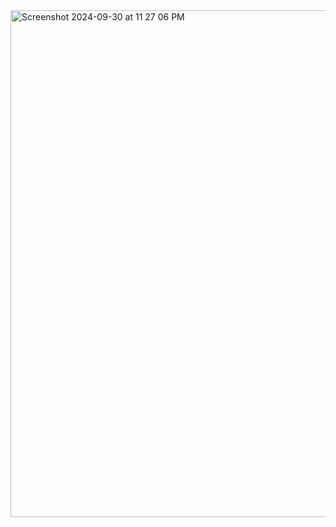<img width="811" alt="Screenshot 2024-09-30 at 11 27 06 PM" src="https://github.com/user-attachments/assets/5be8dcb2-cfe6-43d5-adb6-7570c3071552">
